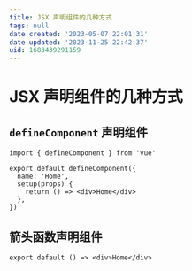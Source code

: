 ```yaml
---
title: JSX 声明组件的几种方式
tags: null
date created: '2023-05-07 22:01:31'
date updated: '2023-11-25 22:42:37'
uid: 1683439291159
---
```


# JSX 声明组件的几种方式

## `defineComponent` 声明组件

```tsx
import { defineComponent } from 'vue'

export default defineComponent({
  name: 'Home',
  setup(props) {
    return () => <div>Home</div>
  },
})
```

## 箭头函数声明组件

```tsx
export default () => <div>Home</div>
```
